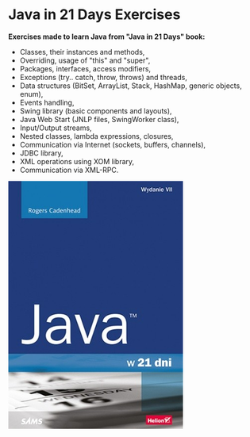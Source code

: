 # Java in 21 Days Exercises
**Exercises made to learn Java from "Java in 21 Days" book:**<br/>
- Classes, their instances and methods,<br/>
- Overriding, usage of "this" and "super",<br/>
- Packages, interfaces, access modifiers,<br/>
- Exceptions (try.. catch, throw, throws) and threads,<br/>
- Data structures (BitSet, ArrayList, Stack, HashMap, generic objects, enum),<br/>
- Events handling,<br/>
- Swing library (basic components and layouts),<br/>
- Java Web Start (JNLP files, SwingWorker class),<br/>
- Input/Output streams,<br/>
- Nested classes, lambda expressions, closures,<br/>
- Communication via Internet (sockets, buffers, channels),<br/>
- JDBC library,<br/>
- XML operations using XOM library,<br/>
- Communication via XML-RPC.<br/>

![java21](https://github.com/KarolinaLewinska/Java21Days_Exercises/blob/main/java21.jpg)
